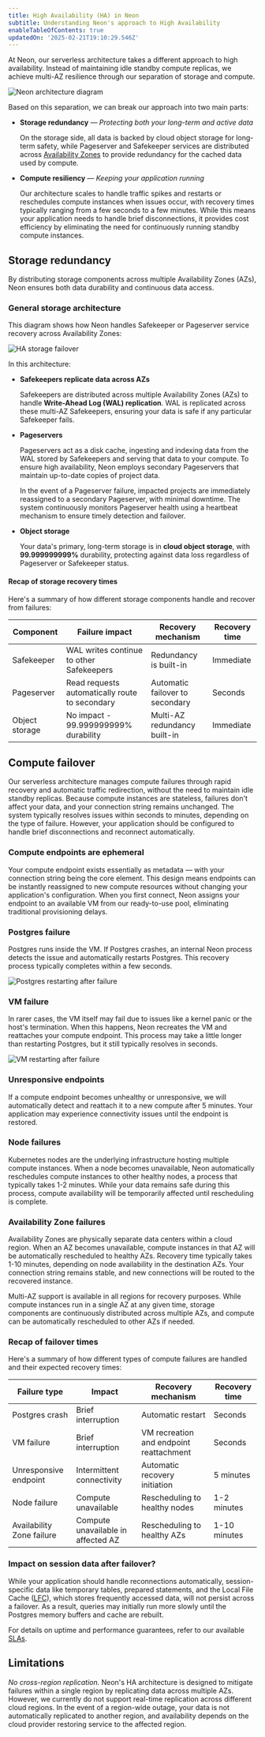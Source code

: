 ```yaml
---
title: High Availability (HA) in Neon
subtitle: Understanding Neon's approach to High Availability
enableTableOfContents: true
updatedOn: '2025-02-21T19:10:29.546Z'
---
```


At Neon, our serverless architecture takes a different approach to high availability. Instead of maintaining idle standby compute replicas, we achieve multi-AZ resilience through our separation of storage and compute.

![Neon architecture diagram](/docs/introduction/neon_architecture_4.jpg)

Based on this separation, we can break our approach into two main parts:

- **Storage redundancy** &#8212; _Protecting both your long-term and active data_

  On the storage side, all data is backed by cloud object storage for long-term safety, while Pageserver and Safekeeper services are distributed across [Availability Zones](https://en.wikipedia.org/wiki/Availability_zone) to provide redundancy for the cached data used by compute.

- **Compute resiliency** &#8212; _Keeping your application running_

  Our architecture scales to handle traffic spikes and restarts or reschedules compute instances when issues occur, with recovery times typically ranging from a few seconds to a few minutes. While this means your application needs to handle brief disconnections, it provides cost efficiency by eliminating the need for continuously running standby compute instances.

## Storage redundancy

By distributing storage components across multiple Availability Zones (AZs), Neon ensures both data durability and continuous data access.

### General storage architecture

This diagram shows how Neon handles Safekeeper or Pageserver service recovery across Availability Zones:

![HA storage failover](/docs/introduction/HA-storage-failover.png)

In this architecture:

- **Safekeepers replicate data across AZs**

  Safekeepers are distributed across multiple Availability Zones (AZs) to handle **Write-Ahead Log (WAL) replication**. WAL is replicated across these multi-AZ Safekeepers, ensuring your data is safe if any particular Safekeeper fails.

- **Pageservers**

  Pageservers act as a disk cache, ingesting and indexing data from the WAL stored by Safekeepers and serving that data to your compute. To ensure high availability, Neon employs secondary Pageservers that maintain up-to-date copies of project data.

  In the event of a Pageserver failure, impacted projects are immediately reassigned to a secondary Pageserver, with minimal downtime. The system continuously monitors Pageserver health using a heartbeat mechanism to ensure timely detection and failover.

- **Object storage**

  Your data's primary, long-term storage is in **cloud object storage**, with **99.999999999%** durability, protecting against data loss regardless of Pageserver or Safekeeper status.

#### Recap of storage recovery times

Here's a summary of how different storage components handle and recover from failures:

| Component      | Failure impact                                 | Recovery mechanism              | Recovery time |
| -------------- | ---------------------------------------------- | ------------------------------- | ------------- |
| Safekeeper     | WAL writes continue to other Safekeepers       | Redundancy is built-in          | Immediate     |
| Pageserver     | Read requests automatically route to secondary | Automatic failover to secondary | Seconds       |
| Object storage | No impact - 99.999999999% durability           | Multi-AZ redundancy built-in    | Immediate     |

## Compute failover

Our serverless architecture manages compute failures through rapid recovery and automatic traffic redirection, without the need to maintain idle standby replicas. Because compute instances are stateless, failures don't affect your data, and your connection string remains unchanged. The system typically resolves issues within seconds to minutes, depending on the type of failure. However, your application should be configured to handle brief disconnections and reconnect automatically.

### Compute endpoints are ephemeral

Your compute endpoint exists essentially as metadata — with your connection string being the core element. This design means endpoints can be instantly reassigned to new compute resources without changing your application's configuration. When you first connect, Neon assigns your endpoint to an available VM from our ready-to-use pool, eliminating traditional provisioning delays.

### Postgres failure

Postgres runs inside the VM. If Postgres crashes, an internal Neon process detects the issue and automatically restarts Postgres. This recovery process typically completes within a few seconds.

![Postgres restarting after failure](/docs/introduction/postgres_fails.png)

### VM failure

In rarer cases, the VM itself may fail due to issues like a kernel panic or the host's termination. When this happens, Neon recreates the VM and reattaches your compute endpoint. This process may take a little longer than restarting Postgres, but it still typically resolves in seconds.

![VM restarting after failure](/docs/introduction/vm_fails.png)

### Unresponsive endpoints

If a compute endpoint becomes unhealthy or unresponsive, we will automatically detect and reattach it to a new compute after 5 minutes. Your application may experience connectivity issues until the endpoint is restored.

### Node failures

Kubernetes nodes are the underlying infrastructure hosting multiple compute instances. When a node becomes unavailable, Neon automatically reschedules compute instances to other healthy nodes, a process that typically takes 1-2 minutes. While your data remains safe during this process, compute availability will be temporarily affected until rescheduling is complete.

### Availability Zone failures

Availability Zones are physically separate data centers within a cloud region. When an AZ becomes unavailable, compute instances in that AZ will be automatically rescheduled to healthy AZs. Recovery time typically takes 1-10 minutes, depending on node availability in the destination AZs. Your connection string remains stable, and new connections will be routed to the recovered instance.

Multi-AZ support is available in all regions for recovery purposes. While compute instances run in a single AZ at any given time, storage components are continuously distributed across multiple AZs, and compute can be automatically rescheduled to other AZs if needed.

### Recap of failover times

Here's a summary of how different types of compute failures are handled and their expected recovery times:

| Failure type              | Impact                             | Recovery mechanism                      | Recovery time |
| ------------------------- | ---------------------------------- | --------------------------------------- | ------------- |
| Postgres crash            | Brief interruption                 | Automatic restart                       | Seconds       |
| VM failure                | Brief interruption                 | VM recreation and endpoint reattachment | Seconds       |
| Unresponsive endpoint     | Intermittent connectivity          | Automatic recovery initiation           | 5 minutes     |
| Node failure              | Compute unavailable                | Rescheduling to healthy nodes           | 1-2 minutes   |
| Availability Zone failure | Compute unavailable in affected AZ | Rescheduling to healthy AZs             | 1-10 minutes  |

### Impact on session data after failover?

While your application should handle reconnections automatically, session-specific data like temporary tables, prepared statements, and the Local File Cache ([LFC](/docs/reference/glossary#local-file-cache)), which stores frequently accessed data, will not persist across a failover. As a result, queries may initially run more slowly until the Postgres memory buffers and cache are rebuilt.

For details on uptime and performance guarantees, refer to our available [SLAs](/docs/introduction/support#slas).

## Limitations

_No cross-region replication._ Neon's HA architecture is designed to mitigate failures within a single region by replicating data across multiple AZs. However, we currently do not support real-time replication across different cloud regions. In the event of a region-wide outage, your data is not automatically replicated to another region, and availability depends on the cloud provider restoring service to the affected region.
